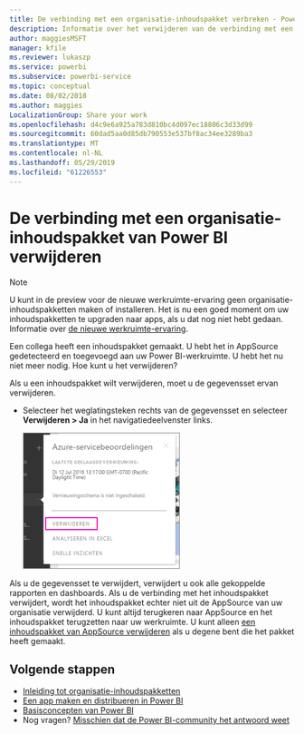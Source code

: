 ```yaml
---
title: De verbinding met een organisatie-inhoudspakket verbreken - Power BI
description: Informatie over het verwijderen van de verbinding met een organisatie-inhoudspakket door de gegevensset in Power BI te verwijderen.
author: maggiesMSFT
manager: kfile
ms.reviewer: lukaszp
ms.service: powerbi
ms.subservice: powerbi-service
ms.topic: conceptual
ms.date: 08/02/2018
ms.author: maggies
LocalizationGroup: Share your work
ms.openlocfilehash: d4c9e6a925a783d810bc4d097ec18806c3d33d99
ms.sourcegitcommit: 60dad5aa0d85db790553e537bf8ac34ee3289ba3
ms.translationtype: MT
ms.contentlocale: nl-NL
ms.lasthandoff: 05/29/2019
ms.locfileid: "61226553"
---
```

# <a name="remove-your-connection-to-a-power-bi-organizational-content-pack"></a>De verbinding met een organisatie-inhoudspakket van Power BI verwijderen

> [!NOTE]
> U kunt in de preview voor de nieuwe werkruimte-ervaring geen organisatie-inhoudspakketten maken of installeren. Het is nu een goed moment om uw inhoudspakketten te upgraden naar apps, als u dat nog niet hebt gedaan. Informatie over [de nieuwe werkruimte-ervaring](service-create-the-new-workspaces.md).
> 

Een collega heeft een inhoudspakket gemaakt. U hebt het in AppSource gedetecteerd en toegevoegd aan uw Power BI-werkruimte. U hebt het nu niet meer nodig.  Hoe kunt u het verwijderen?

Als u een inhoudspakket wilt verwijderen, moet u de gegevensset ervan verwijderen.  

* Selecteer het weglatingsteken rechts van de gegevensset en selecteer  **Verwijderen \> Ja** in het navigatiedeelvenster links.  
  
  ![Inhoudspakket verwijderen](media/service-organizational-content-pack-disconnect/power-bi-remove-organizational-content-pack-dataset.png)

Als u de gegevensset te verwijdert, verwijdert u ook alle gekoppelde rapporten en dashboards. Als u de verbinding met het inhoudspakket verwijdert, wordt het inhoudspakket echter niet uit de AppSource van uw organisatie verwijderd.  U kunt altijd terugkeren naar AppSource en het inhoudspakket terugzetten naar uw werkruimte. U kunt alleen [een inhoudspakket van AppSource verwijderen](service-organizational-content-pack-manage-update-delete.md) als u degene bent die het pakket heeft gemaakt.

## <a name="next-steps"></a>Volgende stappen
* [Inleiding tot organisatie-inhoudspakketten](service-organizational-content-pack-introduction.md) 
* [Een app maken en distribueren in Power BI](service-create-distribute-apps.md) 
* [Basisconcepten van Power BI](consumer/end-user-basic-concepts.md)  
* Nog vragen? [Misschien dat de Power BI-community het antwoord weet](http://community.powerbi.com/)

